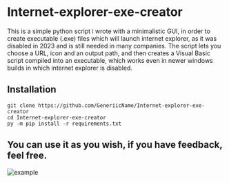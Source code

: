 # Internet-explorer-exe-creator
This is a simple python script i wrote with a minimalistic GUI, in order to create executable (.exe) files which will launch internet explorer, as it was disabled in 2023 and is still needed in many companies.
The script lets you choose a URL, icon and an output path, and then creates a Visual Basic script compiled into an executable, which works even in newer windows builds in which internet explorer is disabled.

## Installation

```batch
git clone https://github.com/GeneriicName/Internet-explorer-exe-creator
cd Internet-explorer-exe-creator
py -m pip install -r requirements.txt
```

## You can use it as you wish, if you have feedback, feel free.
![example](https://github.com/GeneriicName/Internet-explorer-exe-creator/assets/139624416/5739f534-b605-4087-8610-4f76f067380d)
